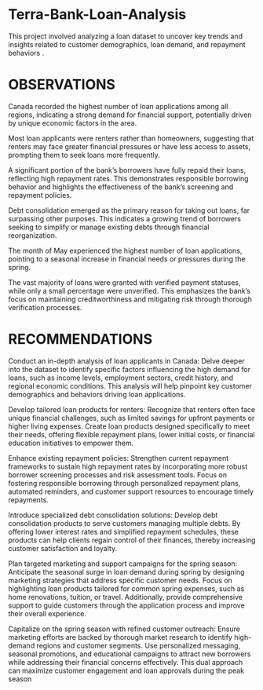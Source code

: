 # Terra-Bank-Loan-Analysis
This project involved analyzing a loan dataset to uncover key trends and insights related to customer demographics, loan demand, and repayment behaviors .
# OBSERVATIONS

Canada recorded the highest number of loan applications among all regions, indicating a strong demand for financial support, potentially driven by unique economic factors in the area.

Most loan applicants were renters rather than homeowners, suggesting that renters may face greater financial pressures or have less access to assets, prompting them to seek loans more frequently.

A significant portion of the bank’s borrowers have fully repaid their loans, reflecting high repayment rates. This demonstrates responsible borrowing behavior and highlights the effectiveness of the bank’s screening and repayment policies.

Debt consolidation emerged as the primary reason for taking out loans, far surpassing other purposes. This indicates a growing trend of borrowers seeking to simplify or manage existing debts through financial reorganization.

The month of May experienced the highest number of loan applications, pointing to a seasonal increase in financial needs or pressures during the spring.

The vast majority of loans were granted with verified payment statuses, while only a small percentage were unverified. This emphasizes the bank’s focus on maintaining creditworthiness and mitigating risk through thorough verification processes.

 
 

# RECOMMENDATIONS

Conduct an in-depth analysis of loan applicants in Canada:
Delve deeper into the dataset to identify specific factors influencing the high demand for loans, such as income levels, employment sectors, credit history, and regional economic conditions. This analysis will help pinpoint key customer demographics and behaviors driving loan applications.

Develop tailored loan products for renters:
Recognize that renters often face unique financial challenges, such as limited savings for upfront payments or higher living expenses. Create loan products designed specifically to meet their needs, offering flexible repayment plans, lower initial costs, or financial education initiatives to empower them.

Enhance existing repayment policies:
Strengthen current repayment frameworks to sustain high repayment rates by incorporating more robust borrower screening processes and risk assessment tools. Focus on fostering responsible borrowing through personalized repayment plans, automated reminders, and customer support resources to encourage timely repayments.

Introduce specialized debt consolidation solutions:
Develop debt consolidation products to serve customers managing multiple debts. By offering lower interest rates and simplified repayment schedules, these products can help clients regain control of their finances, thereby increasing customer satisfaction and loyalty.

Plan targeted marketing and support campaigns for the spring season:
Anticipate the seasonal surge in loan demand during spring by designing marketing strategies that address specific customer needs. Focus on highlighting loan products tailored for common spring expenses, such as home renovations, tuition, or travel. Additionally, provide comprehensive support to guide customers through the application process and improve their overall experience.

Capitalize on the spring season with refined customer outreach:
Ensure marketing efforts are backed by thorough market research to identify high-demand regions and customer segments. Use personalized messaging, seasonal promotions, and educational campaigns to attract new borrowers while addressing their financial concerns effectively. This dual approach can maximize customer engagement and loan approvals during the peak season
